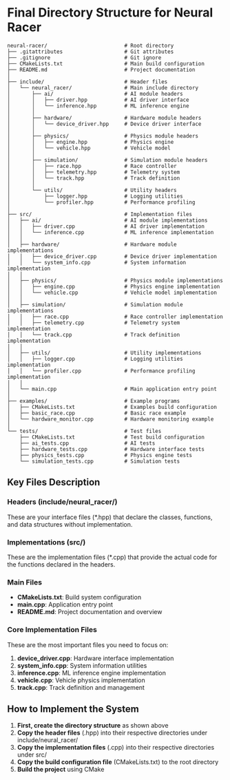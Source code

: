 # Final Directory Structure for Neural Racer

```
neural-racer/                         # Root directory
├── .gitattributes                    # Git attributes
├── .gitignore                        # Git ignore
├── CMakeLists.txt                    # Main build configuration
├── README.md                         # Project documentation
│
├── include/                          # Header files
│   └── neural_racer/                 # Main include directory
│       ├── ai/                       # AI module headers
│       │   ├── driver.hpp            # AI driver interface
│       │   └── inference.hpp         # ML inference engine
│       │
│       ├── hardware/                 # Hardware module headers
│       │   └── device_driver.hpp     # Device driver interface
│       │
│       ├── physics/                  # Physics module headers
│       │   ├── engine.hpp            # Physics engine
│       │   └── vehicle.hpp           # Vehicle model
│       │
│       ├── simulation/               # Simulation module headers
│       │   ├── race.hpp              # Race controller
│       │   ├── telemetry.hpp         # Telemetry system
│       │   └── track.hpp             # Track definition
│       │
│       └── utils/                    # Utility headers
│           ├── logger.hpp            # Logging utilities
│           └── profiler.hpp          # Performance profiling
│
├── src/                              # Implementation files
│   ├── ai/                           # AI module implementations
│   │   ├── driver.cpp                # AI driver implementation
│   │   └── inference.cpp             # ML inference implementation
│   │
│   ├── hardware/                     # Hardware module implementations
│   │   ├── device_driver.cpp         # Device driver implementation
│   │   └── system_info.cpp           # System information implementation
│   │
│   ├── physics/                      # Physics module implementations 
│   │   ├── engine.cpp                # Physics engine implementation
│   │   └── vehicle.cpp               # Vehicle model implementation
│   │
│   ├── simulation/                   # Simulation module implementations
│   │   ├── race.cpp                  # Race controller implementation
│   │   ├── telemetry.cpp             # Telemetry system implementation
│   │   └── track.cpp                 # Track definition implementation
│   │
│   ├── utils/                        # Utility implementations
│   │   ├── logger.cpp                # Logging utilities implementation
│   │   └── profiler.cpp              # Performance profiling implementation
│   │
│   └── main.cpp                      # Main application entry point
│
├── examples/                         # Example programs
│   ├── CMakeLists.txt                # Examples build configuration
│   ├── basic_race.cpp                # Basic race example
│   └── hardware_monitor.cpp          # Hardware monitoring example
│
└── tests/                            # Test files
    ├── CMakeLists.txt                # Test build configuration
    ├── ai_tests.cpp                  # AI tests
    ├── hardware_tests.cpp            # Hardware interface tests
    ├── physics_tests.cpp             # Physics engine tests
    └── simulation_tests.cpp          # Simulation tests
```

## Key Files Description

### Headers (include/neural_racer/)
These are your interface files (*.hpp) that declare the classes, functions, and data structures without implementation.

### Implementations (src/)
These are the implementation files (*.cpp) that provide the actual code for the functions declared in the headers.

### Main Files
- **CMakeLists.txt**: Build system configuration
- **main.cpp**: Application entry point 
- **README.md**: Project documentation and overview

### Core Implementation Files
These are the most important files you need to focus on:

1. **device_driver.cpp**: Hardware interface implementation
2. **system_info.cpp**: System information utilities
3. **inference.cpp**: ML inference engine implementation
4. **vehicle.cpp**: Vehicle physics implementation
5. **track.cpp**: Track definition and management

## How to Implement the System

1. **First, create the directory structure** as shown above
2. **Copy the header files** (.hpp) into their respective directories under include/neural_racer/
3. **Copy the implementation files** (.cpp) into their respective directories under src/
4. **Copy the build configuration file** (CMakeLists.txt) to the root directory
5. **Build the project** using CMake